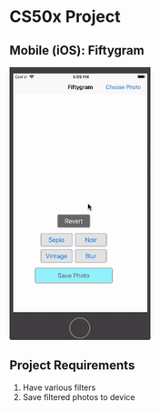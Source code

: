 # CS50x Project
## Mobile (iOS): Fiftygram

![Mobile iOS Fiftygram](README/CS50x-Fiftygram.gif)


## Project Requirements
1. Have various filters
2. Save filtered photos to device

